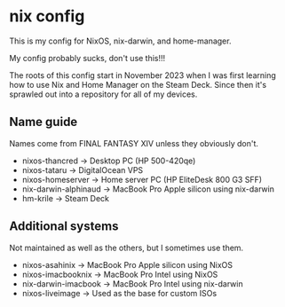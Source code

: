 # nix config

This is my config for NixOS, nix-darwin, and home-manager.

My config probably sucks, don't use this!!!

The roots of this config start in November 2023 when I was first learning how to use Nix and Home Manager on the Steam Deck. Since then it's sprawled out into a repository for all of my devices.

## Name guide

Names come from FINAL FANTASY XIV unless they obviously don't.

* nixos-thancred -> Desktop PC (HP 500-420qe)
* nixos-tataru -> DigitalOcean VPS
* nixos-homeserver -> Home server PC (HP EliteDesk 800 G3 SFF)
* nix-darwin-alphinaud -> MacBook Pro Apple silicon using nix-darwin
* hm-krile -> Steam Deck

## Additional systems

Not maintained as well as the others, but I sometimes use them.

* nixos-asahinix -> MacBook Pro Apple silicon using NixOS
* nixos-imacbooknix -> MacBook Pro Intel using NixOS
* nix-darwin-imacbook -> MacBook Pro Intel using nix-darwin
* nixos-liveimage -> Used as the base for custom ISOs
